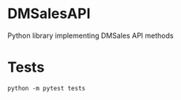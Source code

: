# DMSalesAPI
Python library implementing DMSales API methods

# Tests

```
python -m pytest tests
```